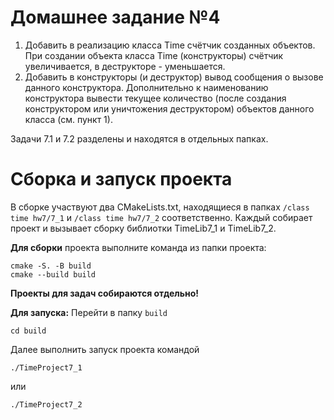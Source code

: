 # Домашнее задание №4

1. Добавить в реализацию класса Time счётчик созданных объектов. При создании объекта класса Time (конструкторы) счётчик увеличивается, в деструкторе - уменьшается.
2. Добавить в конструкторы (и деструктор) вывод сообщения о вызове данного конструктора. Дополнительно к наименованию конструктора вывести текущее количество (после создания конструктором или уничтожения деструктором) объектов данного класса (см. пункт 1).

Задачи 7.1 и 7.2 разделены и находятся в отдельных папках.

# Сборка и запуск проекта
В сборке участвуют два CMakeLists.txt, находящиеся в папках `/class time hw7/7_1` и `/class time hw7/7_2` соответственно. Каждый собирает проект и вызывает сборку библиотки TimeLib7_1 и TimeLib7_2.

**Для сборки** проекта выполните команда из папки проекта:
```
cmake -S. -B build
cmake --build build
```

**Проекты для задач собираются отдельно!**

**Для запуска:**
Перейти в папку `build` 
```
cd build
```
Далее выполнить запуск проекта командой 
```
./TimeProject7_1
```
или 
```
./TimeProject7_2
```
